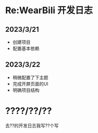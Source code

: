 # Re:WearBili 开发日志

## 2023/3/21

- 创建项目
- 配置基本依赖

## 2023/3/22

- 稍微配置了下主题
- 完成开屏页面的UI
- 明确项目结构

# ????/??/??

去??的开发日志我写??个写